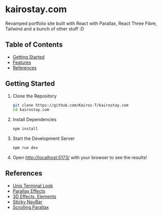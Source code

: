 # kairostay.com
Revamped portfolio site built with React with Parallax, React Three Fibre, Tailwind and a bunch of other stuff :D

## Table of Contents
- [Getting Started](#getting-started)
- [Features](#features)
- [References](#references)


## Getting Started
1. Clone the Repository
    ```bash
    git clone https://github.com/Kairos-T/kairostay.com
    cd kairostay.com
    ```

2. Install Dependencies
    ```bash
    npm install
    ```

3. Start the Development Server
    ```bash
    npm run dev
    ```

4. Open [http://localhost:5173/](http://localhost:5173/) with your browser to see the results!

## References
- [Unix Terminal Look](https://reactportfoliotemplate.paytonpierce.dev/about)
- [Parallax Effects](https://react-spring-parallax.netlify.app/)
- [3D Effects, Elements](https://github.com/ladunjexa/reactjs18-3d-portfolio)
- [Sticky NavBar](https://github.com/shinchancode/3d-react-portfolio)
- [Scrolling Parallax](https://github.com/TomIsLoading/framer-parallax)